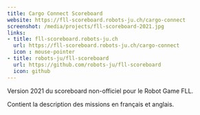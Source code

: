 ```yaml
---
title: Cargo Connect Scoreboard
website: https://fll-scoreboard.robots-ju.ch/cargo-connect
screenshot: /media/projects/fll-scoreboard-2021.jpg
links:
- title: fll-scoreboard.robots-ju.ch
  url: https://fll-scoreboard.robots-ju.ch/cargo-connect
  icon : mouse-pointer
- title: robots-ju/fll-scoreboard
  url: https://github.com/robots-ju/fll-scoreboard
  icon: github
---
```


Version 2021 du scoreboard non-officiel pour le Robot Game FLL.

Contient la description des missions en français et anglais.
